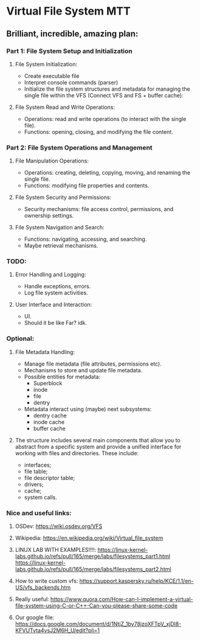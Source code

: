 # Virtual File System MTT

## Brilliant, incredible, amazing plan:

### Part 1: File System Setup and Initialization
1. File System Initialization:
    - Create executable file
    - Interpret console commands (parser)
    - Initialize the file system structures and metadata for managing the single file within the VFS (Connect VFS and FS + buffer cache):


2. File System Read and Write Operations:
    - Operations: read and write operations (to interact with the single file).
    - Functions: opening, closing, and modifying the file content.

### Part 2: File System Operations and Management
1. File Manipulation Operations:
    - Operations: creating, deleting, copying, moving, and renaming the single file.
    - Functions: modifying file properties and contents.

2. File System Security and Permissions:
    - Security mechanisms: file access control, permissions, and ownership settings.

3. File System Navigation and Search:
    - Functions: navigating, accessing, and searching.
    - Maybe retrieval mechanisms.

### TODO:
1. Error Handling and Logging:
    - Handle exceptions, errors.
    - Log file system activities.

2. User Interface and Interaction:
    - UI.
    - Should it be like Far? idk.


### Optional: 
1. File Metadata Handling:
    - Manage file metadata  (file attributes, permissions etc).
    - Mechanisms to store and update file metadata.
    - Possible entities for metadata:
        - Superblock
        - inode
        - file
        - dentry
    - Metadata interact using (maybe) next subsystems: 
        - dentry cache
        - inode cache
        - buffer cache

2. The structure includes several main components that allow you to abstract from a specific system and provide a unified interface for working with files and directories. These include:
    - interfaces;
    - file table;
    - file descriptor table;
    - drivers;
    - cache;
    - system calls.

### Nice and useful links:
1. OSDev:
https://wiki.osdev.org/VFS

2. Wikipedia: 
https://en.wikipedia.org/wiki/Virtual_file_system

3. LINUX LAB WITH EXAMPLES!!!!:
https://linux-kernel-labs.github.io/refs/pull/165/merge/labs/filesystems_part1.html
https://linux-kernel-labs.github.io/refs/pull/165/merge/labs/filesystems_part2.html

4. How to write custom vfs:
https://support.kaspersky.ru/help/KCE/1.1/en-US/vfs_backends.htm

5. Really useful: 
https://www.quora.com/How-can-I-implement-a-virtual-file-system-using-C-or-C++-Can-you-please-share-some-code

6. Our google file:
https://docs.google.com/document/d/1NtjZ_1by78jzoXFTpV_xjDl8-KFVUTvta4vsJ2M6H_U/edit?pli=1